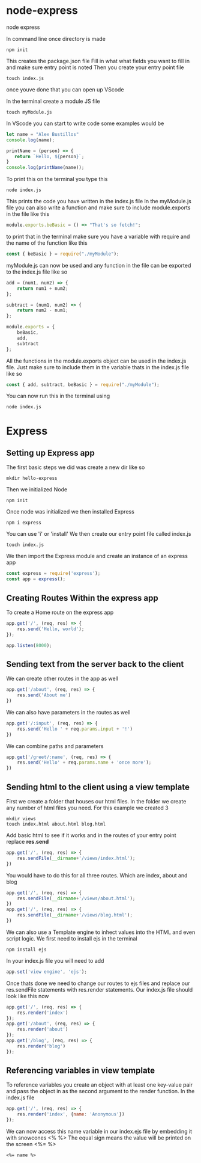 # node-express
node express

In command line once directory is made 
```text
npm init
```

This creates the package.json file
Fill in what what fields you want to fill in and make sure entry point is noted
 Then you create your entry point file 
 ```text 
 touch index.js
 ```
 once youve done that you can open up VScode

 In the terminal create a module JS file

 ```text
 touch myModule.js
 ```
 In VScode you can start to write code some examples would be 

 ```js
 let name = "Alex Bustillos"
console.log(name);

printName = (person) => {
    return `Hello, ${person}`;
}
console.log(printName(name));
```
To print this on the terminal you type this
```text
node index.js
```
This prints the code you have written in the index.js file
In the myModule.js file you can also write a function and make sure to include module.exports in the file like this

```js
module.exports.beBasic = () => "That's so fetch!";
```
to print that in the terminal make sure you have a variable with require and the name of the function like this
```js
const { beBasic } = require("./myModule");
```
myModule.js can now be used and any function in the file can be exported to the index.js file like so 

```js
add = (num1, num2) => {
    return num1 + num2;
};

subtract = (num1, num2) => {
    return num2 - num1;
};

module.exports = {
    beBasic,
    add,
    subtract
};
```
All the functions in the module.exports object can be used in the index.js file. Just make sure to include them in the variable thats in the index.js file like so 

```js
const { add, subtract, beBasic } = require("./myModule");
```
You can now run this in the terminal using 
```text
node index.js
```

# Express

## Setting up Express app

The first basic steps we did was create a new dir like so 
```text
mkdir hello-express
```
Then we initialized Node
```text
npm init
```
Once node was initialized we then installed Express
``` text
npm i express
```
You can use 'i' or 'install'
We then create our entry point file called index.js
```text
touch index.js
```
We then import the Express module and create an instance of an express app

```js
const express = require('express');
const app = express();
```
## Creating Routes Within the express app
To create a Home route on the express app
```js
app.get('/', (req, res) => {
    res.send('Hello, world');
});

app.listen(8000);
```

## Sending text from the server back to the client
We can create other routes in the app as well
```js
app.get('/about', (req, res) => {
    res.send('About me')
})
```
We can also have parameters in the routes as well
```js
app.get('/:input', (req, res) => {
    res.send('Hello ' + req.params.input + '!')
})
```
We can combine paths and parameters
```js
app.get('/greet/:name', (req, res) => {
    res.send('Hello' + req.params.name + 'once more');
})
```

## Sending html to the client using a view template

First we create a folder that houses our html files. In the folder we create any number of html files you need. For this example we created 3
```text
mkdir views
touch index.html about.html blog.html
```
Add basic html to see if it works and in the routes of your entry point replace **res.send**
```js
app.get('/', (req, res) => {
    res.sendFile(__dirname+'/views/index.html');
})
```
You would have to do this for all three routes. Which are index, about and blog
```js
app.get('/', (req, res) => {
    res.sendFile(__dirname+'/views/about.html');
})
app.get('/', (req, res) => {
    res.sendFile(__dirname+'/views/blog.html');
})
```
We can also use a Template engine to inhect values into the HTML and even script logic. We first need to install ejs in the terminal
```text
npm install ejs
```
In your index.js file you will need to add 
```js
app.set('view engine', 'ejs');
```
Once thats done we need to change our routes to ejs files and replace our res.sendFile statements with res.render statements. Our index.js file should look like this now
```js
app.get('/', (req, res) => {
    res.render('index')
});
app.get('/about', (req, res) => {
    res.render('about')
});
app.get('/blog', (req, res) => {
    res.render('blog')
});
```

## Referencing variables in view template

To reference variables you create an object with at least one key-value pair and pass the object in as the second argument to the render function. In the index.js file
```js
app.get('/', (req, res) => {
    res.render('index', {name: 'Anonymous'})
});
```
We can now access this name variable in our index.ejs file by embedding it with snowcones <% %> The equal sign means the value will be printed on the screen <%= %>
```ejs
<%= name %>
```